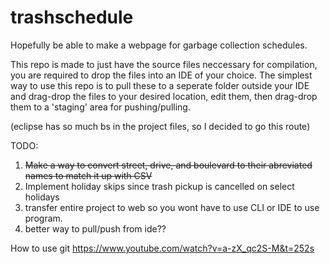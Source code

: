 # trashschedule
Hopefully be able to make a webpage for garbage collection schedules.

This repo is made to just have the source files neccessary for compilation, you are required to drop the files into an IDE of your choice. 
The simplest way to use this repo is to pull these to a seperate folder outside your IDE and drag-drop the files to your desired location, edit them, then drag-drop them to a 'staging' area for pushing/pulling.

(eclipse has so much bs in the project files, so I decided to go this route)

TODO:
  1) ~~Make a way to convert street, drive, and boulevard to their abreviated names to match it up with CSV~~
  2) Implement holiday skips since trash pickup is cancelled on select holidays
  3) transfer entire project to web so you wont have to use CLI or IDE to use program.
  4) better way to pull/push from ide??

How to use git
https://www.youtube.com/watch?v=a-zX_qc2S-M&t=252s
